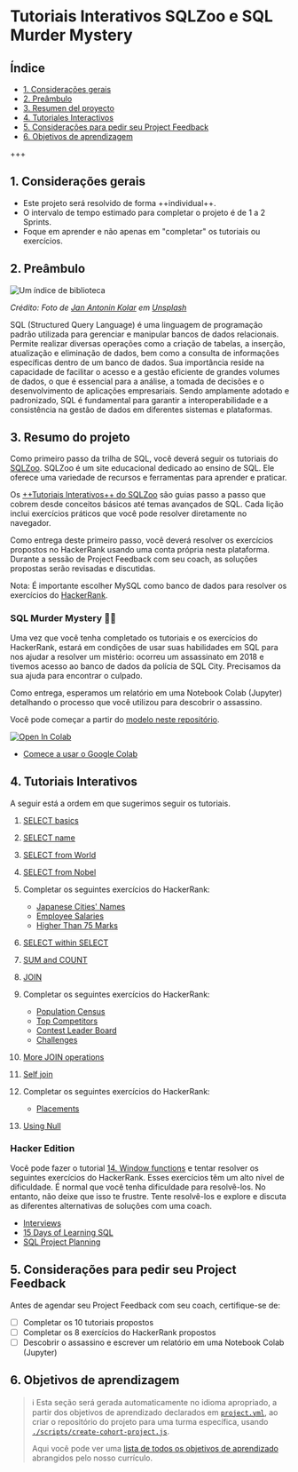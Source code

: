 # Tutoriais Interativos SQLZoo e SQL Murder Mystery

## Índice

+ [1. Considerações gerais](#1-considerações-gerais)
+ [2. Preâmbulo](#2-preâmbulo)
+ [3. Resumen del proyecto](#3-resumo-do-projeto)
+ [4. Tutoriales Interactivos](#4-tutoriais-interativos)
+ [5. Considerações para pedir seu Project Feedback](#5-considerações-para-pedir-seu-project-feedback)
+ [6. Objetivos de aprendizagem](#6-objetivos-de-aprendizagem)

+++

## 1. Considerações gerais

+ Este projeto será resolvido de forma ++individual++.
+ O intervalo de tempo estimado para completar o projeto é de 1 a 2 Sprints.
+ Foque em aprender e não apenas em "completar" os tutoriais ou exercícios.

## 2. Preâmbulo

![Um índice de biblioteca](https://images.unsplash.com/photo-1544383835-bda2bc66a55d)

_Crédito: Foto de [Jan Antonin Kolar](https://unsplash.com/@jankolar?utm_content=creditCopyText&utm_medium=referral&utm_source=unsplash)_
_em [Unsplash](https://unsplash.com/photos/brown-wooden-drawer-lRoX0shwjUQ?utm_content=creditCopyText&utm_medium=referral&utm_source=unsplash)_

SQL (Structured Query Language) é uma linguagem de programação padrão utilizada
para gerenciar e manipular bancos de dados relacionais. Permite realizar diversas
operações como a criação de tabelas, a inserção, atualização e eliminação
de dados, bem como a consulta de informações específicas dentro de um banco de dados.
Sua importância reside na capacidade de facilitar o acesso e a gestão
eficiente de grandes volumes de dados, o que é essencial para a análise,
a tomada de decisões e o desenvolvimento de aplicações empresariais.
Sendo amplamente adotado e padronizado, SQL é fundamental para garantir a
interoperabilidade e a consistência na gestão de dados em diferentes sistemas
e plataformas.

## 3. Resumo do projeto

Como primeiro passo da trilha de SQL, você deverá seguir os tutoriais do
[SQLZoo](https://sqlzoo.net/). SQLZoo é um site educacional dedicado ao
ensino de SQL. Ele oferece uma variedade de recursos e ferramentas para
aprender e praticar.

Os [++Tutoriais Interativos++ do SQLZoo](https://sqlzoo.net/wiki/SQL_Tutorial)
são guias passo a passo que cobrem desde conceitos básicos até temas
avançados de SQL. Cada lição inclui exercícios práticos que você pode
resolver diretamente no navegador.

Como entrega deste primeiro passo, você deverá resolver os exercícios
propostos no HackerRank usando uma conta própria nesta plataforma. Durante
a sessão de Project Feedback com seu coach, as soluções propostas serão
revisadas e discutidas.

Nota: É importante escolher MySQL como banco de dados para resolver os
exercícios do [HackerRank](https://www.hackerrank.com/).

### SQL Murder Mystery 🕵️‍♀️

Uma vez que você tenha completado os tutoriais e os exercícios do HackerRank,
estará em condições de usar suas habilidades em SQL para nos ajudar a resolver
um mistério: ocorreu um assassinato em 2018 e tivemos acesso ao banco de dados
da polícia de SQL City. Precisamos da sua ajuda para encontrar o culpado.

Como entrega, esperamos um relatório em uma Notebook Colab (Jupyter) detalhando
o processo que você utilizou para descobrir o assassino.

Você pode começar a partir do [modelo neste repositório](https://colab.research.google.com/github/icarito/UPSK-SQL001-SQLZoo-murder/blob/sql-murder/Sql-Murder-Mystery/SQL_Murder_Mystery.pt.ipynb).

<a target="_blank" href="https://colab.research.google.com/github/icarito/UPSK-SQL001-SQLZoo-murder/blob/sql-murder/Sql-Murder-Mystery/SQL_Murder_Mystery.pt.ipynb">
  <img src="https://colab.research.google.com/assets/colab-badge.svg"
  alt="Open In Colab"/>
</a>

+ [Comece a usar o Google Colab](https://www.youtube.com/watch?v=inN8seMm7UI)

## 4. Tutoriais Interativos

A seguir está a ordem em que sugerimos seguir os tutoriais.

1. [SELECT basics](https://sqlzoo.net/wiki/SELECT_basics)
2. [SELECT name](https://sqlzoo.net/wiki/SELECT_names)
3. [SELECT from World](https://sqlzoo.net/wiki/SELECT_from_WORLD_Tutorial)
4. [SELECT from Nobel](https://sqlzoo.net/wiki/SELECT_from_Nobel_Tutorial)

5. Completar os seguintes exercícios do HackerRank:

    * [Japanese Cities' Names](https://www.hackerrank.com/challenges/japanese-cities-name/problem?isFullScreen=true)
    * [Employee Salaries](https://www.hackerrank.com/challenges/salary-of-employees/problem?isFullScreen=true)
    * [Higher Than 75 Marks](https://www.hackerrank.com/challenges/more-than-75-marks/problem?isFullScreen=true)

6. [SELECT within SELECT](https://sqlzoo.net/wiki/SELECT_within_SELECT_Tutorial)
7. [SUM and COUNT](https://sqlzoo.net/wiki/SUM_and_COUNT)
8. [JOIN](https://sqlzoo.net/wiki/The_JOIN_operation)

9. Completar os seguintes exercícios do HackerRank:

    * [Population Census](https://www.hackerrank.com/challenges/asian-population/problem?isFullScreen=true)
    * [Top Competitors](https://www.hackerrank.com/challenges/full-score/problem?isFullScreen=true)
    * [Contest Leader Board](https://www.hackerrank.com/challenges/contest-leaderboard/problem?isFullScreen=true)
    * [Challenges](https://www.hackerrank.com/challenges/challenges/problem?isFullScreen=true)

10. [More JOIN operations](https://sqlzoo.net/wiki/More_JOIN_operations)
11. [Self join](https://sqlzoo.net/wiki/Self_join)
12. Completar os seguintes exercícios do HackerRank:

    * [Placements](https://www.hackerrank.com/challenges/placements/problem?isFullScreen=true)

13. [Using Null](https://sqlzoo.net/wiki/Using_Null)

### Hacker Edition

Você pode fazer o tutorial
[14. Window functions](https://sqlzoo.net/wiki/Window_functions)
e tentar resolver os seguintes exercícios do HackerRank. Esses exercícios
têm um alto nível de dificuldade. É normal que você tenha dificuldade para
resolvê-los. No entanto, não deixe que isso te frustre. Tente resolvê-los e
explore e discuta as diferentes alternativas de soluções com uma coach.

+ [Interviews](https://www.hackerrank.com/challenges/interviews/problem?isFullScreen=true)
+ [15 Days of Learning SQL](https://www.hackerrank.com/challenges/15-days-of-learning-sql/problem?isFullScreen=true)
+ [SQL Project Planning](https://www.hackerrank.com/challenges/sql-projects/problem?isFullScreen=true)

## 5. Considerações para pedir seu Project Feedback

Antes de agendar seu Project Feedback com seu coach, certifique-se de:

+ [ ] Completar os 10 tutoriais propostos
+ [ ] Completar os 8 exercícios do HackerRank propostos
+ [ ] Descobrir o assassino e escrever um relatório em uma Notebook Colab (Jupyter)

## 6. Objetivos de aprendizagem

> ℹ️ Esta seção será gerada automaticamente no idioma apropriado, a partir dos
objetivos de aprendizado declarados em [`project.yml`](./project.yml),
> ao criar o repositório do projeto para uma turma específica, usando
> [`./scripts/create-cohort-project.js`](../../scripts#create-cohort-project-coaches).
>
> Aqui você pode ver uma [lista de todos os objetivos de aprendizado](../../learning-objectives/data.yml)
> abrangidos pelo nosso currículo.
